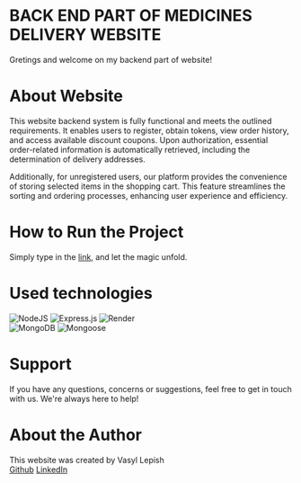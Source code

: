 # BACK END PART OF MEDICINES DELIVERY WEBSITE

Gretings and welcome on my backend part of website!

# About Website

This website backend system is fully functional and meets the outlined
requirements. It enables users to register, obtain tokens, view order history,
and access available discount coupons. Upon authorization, essential
order-related information is automatically retrieved, including the
determination of delivery addresses.

Additionally, for unregistered users, our platform provides the convenience of
storing selected items in the shopping cart. This feature streamlines the
sorting and ordering processes, enhancing user experience and efficiency.

# How to Run the Project

Simply type in the
[link](https://alessioitaliano.github.io/medicine-delivery-app-front-end/), and
let the magic unfold.

# Used technologies

![NodeJS](https://img.shields.io/badge/node.js-6DA55F?style=for-the-badge&logo=node.js&logoColor=white)
![Express.js](https://img.shields.io/badge/express.js-%23404d59.svg?style=for-the-badge&logo=express&logoColor=%2361DAFB)
![Render](https://img.shields.io/badge/Render-%46E3B7.svg?style=for-the-badge&logo=render&logoColor=white)  
![MongoDB](https://img.shields.io/badge/MongoDB-%234ea94b.svg?style=for-the-badge&logo=mongodb&logoColor=white)
![Mongoose](https://img.shields.io/badge/Mongoose-gray?style=for-the-badge&logo=mongoose&logoColor=880000)

# Support

If you have any questions, concerns or suggestions, feel free to get in touch
with us. We're always here to help!

# About the Author

This website was created by Vasyl Lepish  
[Github](https://github.com/AlessioItaliano)
[LinkedIn](https://www.linkedin.com/in/vasyl-lepish/)
